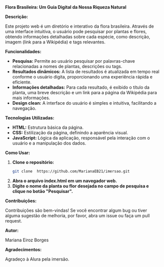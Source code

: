 **Flora Brasileira: Um Guia Digital da Nossa Riqueza Natural**

**Descrição:**

Este projeto web é um diretório e interativo da flora brasileira. Através de uma interface intuitiva, o usuário pode pesquisar por plantas e flores, obtendo informações detalhadas sobre cada espécie, como descrição, imagem (link para a Wikipédia) e tags relevantes.

**Funcionalidades:**

* **Pesquisa:** Permite ao usuário pesquisar por palavras-chave relacionadas a nomes de plantas, descrições ou tags.
* **Resultados dinâmicos:** A lista de resultados é atualizada em tempo real conforme o usuário digita, proporcionando uma experiência rápida e eficiente.
* **Informações detalhadas:** Para cada resultado, é exibido o título da planta, uma breve descrição e um link para a página da Wikipédia para mais informações.
* **Design clean:** A interface do usuário é simples e intuitiva, facilitando a navegação.

**Tecnologias Utilizadas:**

* **HTML:** Estrutura básica da página.
* **CSS:** Estilização da página, definindo a aparência visual.
* **JavaScript:** Lógica da aplicação, responsável pela interação com o usuário e a manipulação dos dados.

**Como Usar:**

1. **Clone o repositório:**
   ```bash
   git clone  https://github.com/MarianaEB21/imersao.git
   ```
2. **Abra o arquivo index.html em um navegador web.**
3. **Digite o nome da planta ou flor desejada no campo de pesquisa e clique no botão "Pesquisar".**

**Contribuições:**

Contribuições são bem-vindas! Se você encontrar algum bug ou tiver alguma sugestão de melhoria, por favor, abra um issue ou faça um pull request.

**Autor:**

Mariana Eiroz Borges

**Agradecimentos:**

Agradeço à Alura pela imersão.

